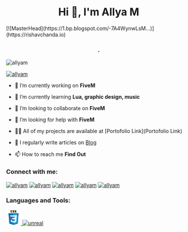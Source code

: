 <h1 align="center">Hi 👋, I'm Allya M</h1>
[![MasterHead](https://1.bp.blogspot.com/-7A4WynwLsM...)](https://rishavchanda.io)
<h3 align="center">.</h3>

<p align="left"> <img src="https://komarev.com/ghpvc/?username=allyam&label=Profile%20views&color=0e75b6&style=flat" alt="allyam" /> </p>

<p align="left"> <a href="https://twitter.com/allyam" target="blank"><img src="https://img.shields.io/twitter/follow/allyam?logo=twitter&style=for-the-badge" alt="allyam" /></a> </p>

- 🔭 I’m currently working on **FiveM**

- 🌱 I’m currently learning **Lua, graphic design, music**

- 👯 I’m looking to collaborate on **FiveM**

- 🤝 I’m looking for help with **FiveM**

- 👨‍💻 All of my projects are available at [Portofolio Link](Portofolio Link)

- 📝 I regularly write articles on [Blog](Blog)

- 📫 How to reach me **Find Out**

<h3 align="left">Connect with me:</h3>
<p align="left">
<a href="https://dev.to/allyam" target="blank"><img align="center" src="https://raw.githubusercontent.com/rahuldkjain/github-profile-readme-generator/master/src/images/icons/Social/devto.svg" alt="allyam" height="30" width="40" /></a>
<a href="https://twitter.com/allyam" target="blank"><img align="center" src="https://raw.githubusercontent.com/rahuldkjain/github-profile-readme-generator/master/src/images/icons/Social/twitter.svg" alt="allyam" height="30" width="40" /></a>
<a href="https://fb.com/allyam" target="blank"><img align="center" src="https://raw.githubusercontent.com/rahuldkjain/github-profile-readme-generator/master/src/images/icons/Social/facebook.svg" alt="allyam" height="30" width="40" /></a>
<a href="https://www.youtube.com/c/allyam" target="blank"><img align="center" src="https://raw.githubusercontent.com/rahuldkjain/github-profile-readme-generator/master/src/images/icons/Social/youtube.svg" alt="allyam" height="30" width="40" /></a>
<a href="https://discord.gg/allyam" target="blank"><img align="center" src="https://raw.githubusercontent.com/rahuldkjain/github-profile-readme-generator/master/src/images/icons/Social/discord.svg" alt="allyam" height="30" width="40" /></a>
</p>

<h3 align="left">Languages and Tools:</h3>
<p align="left"> <a href="https://www.w3schools.com/css/" target="_blank" rel="noreferrer"> <img src="https://raw.githubusercontent.com/devicons/devicon/master/icons/css3/css3-original-wordmark.svg" alt="css3" width="40" height="40"/> </a> <a href="https://unrealengine.com/" target="_blank" rel="noreferrer"> <img src="https://raw.githubusercontent.com/kenangundogan/fontisto/036b7eca71aab1bef8e6a0518f7329f13ed62f6b/icons/svg/brand/unreal-engine.svg" alt="unreal" width="40" height="40"/> </a> </p>
